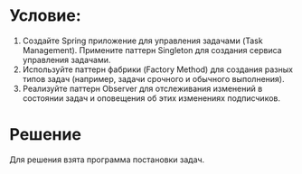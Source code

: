 # Условие:

1. Создайте Spring приложение для управления задачами (Task Management). 
Примените паттерн Singleton для создания сервиса управления задачами.
2. Используйте паттерн фабрики (Factory Method) для создания разных типов задач 
(например, задачи срочного и обычного выполнения).
3. Реализуйте паттерн Observer для отслеживания изменений в состоянии задач и 
оповещения об этих изменениях подписчиков.


# Решение
Для решения взята программа постановки задач.





